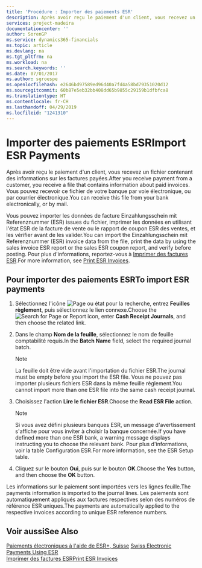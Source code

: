 ```yaml
---
title: 'Procédure : Importer des paiements ESR'
description: Après avoir reçu le paiement d'un client, vous recevez un fichier contenant des informations sur les factures payées. Vous pouvez recevoir ce fichier de votre banque par voie électronique, ou par courrier électronique.
services: project-madeira
documentationcenter: ''
author: SorenGP
ms.service: dynamics365-financials
ms.topic: article
ms.devlang: na
ms.tgt_pltfrm: na
ms.workload: na
ms.search.keywords: ''
ms.date: 07/01/2017
ms.author: sgroespe
ms.openlocfilehash: e2646bd97589ed96d40a7fd4a58bd79351020d12
ms.sourcegitcommit: 60b87e5eb32bb408dd65b9855c29159b1dfbfca8
ms.translationtype: HT
ms.contentlocale: fr-CH
ms.lasthandoff: 04/29/2019
ms.locfileid: "1241310"
---
```

# <a name="import-esr-payments"></a><span data-ttu-id="594b1-104">Importer des paiements ESR</span><span class="sxs-lookup"><span data-stu-id="594b1-104">Import ESR Payments</span></span>
<span data-ttu-id="594b1-105">Après avoir reçu le paiement d'un client, vous recevez un fichier contenant des informations sur les factures payées.</span><span class="sxs-lookup"><span data-stu-id="594b1-105">After you receive payment from a customer, you receive a file that contains information about paid invoices.</span></span> <span data-ttu-id="594b1-106">Vous pouvez recevoir ce fichier de votre banque par voie électronique, ou par courrier électronique.</span><span class="sxs-lookup"><span data-stu-id="594b1-106">You can receive this file from your bank electronically, or by mail.</span></span>  

<span data-ttu-id="594b1-107">Vous pouvez importer les données de facture Einzahlungsschein mit Referenznummer (ESR) issues du fichier, imprimer les données en utilisant l'état ESR de la facture de vente ou le rapport de coupon ESR des ventes, et les vérifier avant de les valider.</span><span class="sxs-lookup"><span data-stu-id="594b1-107">You can import the Einzahlungsschein mit Referenznummer (ESR) invoice data from the file, print the data by using the sales invoice ESR report or the sales ESR coupon report, and verify before posting.</span></span> <span data-ttu-id="594b1-108">Pour plus d'informations, reportez-vous à [Imprimer des factures ESR](how-to-print-esr-invoices.md).</span><span class="sxs-lookup"><span data-stu-id="594b1-108">For more information, see [Print ESR Invoices](how-to-print-esr-invoices.md).</span></span>  

## <a name="to-import-esr-payments"></a><span data-ttu-id="594b1-109">Pour importer des paiements ESR</span><span class="sxs-lookup"><span data-stu-id="594b1-109">To import ESR payments</span></span>  

1.  <span data-ttu-id="594b1-110">Sélectionnez l'icône ![Page ou état pour la recherche](../../media/ui-search/search_small.png "Page ou état pour la recherche"), entrez **Feuilles règlement**, puis sélectionnez le lien connexe.</span><span class="sxs-lookup"><span data-stu-id="594b1-110">Choose the ![Search for Page or Report](../../media/ui-search/search_small.png "Search for Page or Report icon") icon, enter **Cash Receipt Journals**, and then choose the related link.</span></span>  
2.  <span data-ttu-id="594b1-111">Dans le champ **Nom de la feuille**, sélectionnez le nom de feuille comptabilité requis.</span><span class="sxs-lookup"><span data-stu-id="594b1-111">In the **Batch Name** field, select the required journal batch.</span></span>  

    > [!NOTE]  
    >  <span data-ttu-id="594b1-112">La feuille doit être vide avant l'importation du fichier ESR.</span><span class="sxs-lookup"><span data-stu-id="594b1-112">The journal must be empty before you import the ESR file.</span></span> <span data-ttu-id="594b1-113">Vous ne pouvez pas importer plusieurs fichiers ESR dans la même feuille règlement.</span><span class="sxs-lookup"><span data-stu-id="594b1-113">You cannot import more than one ESR file into the same cash receipt journal.</span></span>  

3.  <span data-ttu-id="594b1-114">Choisissez l'action **Lire le fichier ESR**.</span><span class="sxs-lookup"><span data-stu-id="594b1-114">Choose the **Read ESR File** action.</span></span>  

    > [!NOTE]  
    >  <span data-ttu-id="594b1-115">Si vous avez défini plusieurs banques ESR, un message d'avertissement s'affiche pour vous inviter à choisir la banque concernée.</span><span class="sxs-lookup"><span data-stu-id="594b1-115">If you have defined more than one ESR bank, a warning message displays instructing you to choose the relevant bank.</span></span> <span data-ttu-id="594b1-116">Pour plus d'informations, voir la table Configuration ESR.</span><span class="sxs-lookup"><span data-stu-id="594b1-116">For more information, see the ESR Setup table.</span></span>  

4.  <span data-ttu-id="594b1-117">Cliquez sur le bouton **Oui**, puis sur le bouton **OK**.</span><span class="sxs-lookup"><span data-stu-id="594b1-117">Choose the **Yes** button, and then choose the **OK** button.</span></span>  

<span data-ttu-id="594b1-118">Les informations sur le paiement sont importées vers les lignes feuille.</span><span class="sxs-lookup"><span data-stu-id="594b1-118">The payments information is imported to the journal lines.</span></span> <span data-ttu-id="594b1-119">Les paiements sont automatiquement appliqués aux factures respectives selon des numéros de référence ESR uniques.</span><span class="sxs-lookup"><span data-stu-id="594b1-119">The payments are automatically applied to the respective invoices according to unique ESR reference numbers.</span></span>  

## <a name="see-also"></a><span data-ttu-id="594b1-120">Voir aussi</span><span class="sxs-lookup"><span data-stu-id="594b1-120">See Also</span></span>  
 <span data-ttu-id="594b1-121">[Paiements électroniques à l'aide de ESR+, Suisse](swiss-electronic-payments-using-esr.md) </span><span class="sxs-lookup"><span data-stu-id="594b1-121">[Swiss Electronic Payments Using ESR](swiss-electronic-payments-using-esr.md) </span></span>  
 [<span data-ttu-id="594b1-122">Imprimer des factures ESR</span><span class="sxs-lookup"><span data-stu-id="594b1-122">Print ESR Invoices</span></span>](how-to-print-esr-invoices.md)

